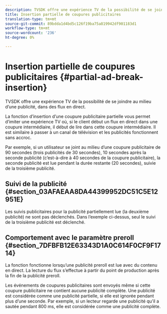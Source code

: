 ```yaml
---
description: TVSDK offre une expérience TV de la possibilité de se joindre au milieu d’une publicité, dans des flux en direct.
title: Insertion partielle de coupures publicitaires
translation-type: tm+mt
source-git-commit: 89bdda1d4bd5c126f19ba75a819942df901183d1
workflow-type: tm+mt
source-wordcount: '236'
ht-degree: 0%

---
```



# Insertion partielle de coupures publicitaires {#partial-ad-break-insertion}

TVSDK offre une expérience TV de la possibilité de se joindre au milieu d’une publicité, dans des flux en direct.

La fonction d’insertion d’une coupure publicitaire partielle vous permet d’imiter une expérience TV où, si le client début un flux en direct dans une coupure intermédiaire, il début de lire dans cette coupure intermédiaire. Il est similaire à passer à un canal de télévision et les publicités fonctionnent sans accroc.

Par exemple, si un utilisateur se joint au milieu d’une coupure publicitaire de 90 secondes (trois publicités de 30 secondes), 10 secondes après la seconde publicité (c’est-à-dire à 40 secondes de la coupure publicitaire), la seconde publicité est lue pendant la durée restante (20 secondes), suivie de la troisième publicité.

## Suivi de la publicité {#section_03AFAEAA8DA44399952DC51C5E12951E}

Les suivis publicitaires pour la publicité partiellement lue (la deuxième publicité) ne sont pas déclenchés. Dans l’exemple ci-dessus, seul le suivi de la troisième publicité est déclenché.

## Comportement avec le paramètre preroll {#section_7DFBFB12E63343D1A0C614F0CF9F1714}

La fonction fonctionne lorsqu’une publicité preroll est lue avec du contenu en direct. La lecture du flux s’effectue à partir du point de production après la fin de la publicité preroll.

Les événements de coupures publicitaires sont envoyés même si cette coupure publicitaire ne contient aucune publicité complète. Une publicité est considérée comme une publicité partielle, si elle est ignorée pendant plus d’une seconde. Par exemple, si un lecteur regarde une publicité qu’il a sautée pendant 800 ms, elle est considérée comme une publicité complète.
